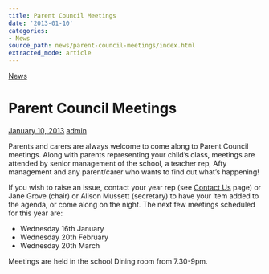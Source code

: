```yaml
---
title: Parent Council Meetings
date: '2013-01-10'
categories:
- News
source_path: news/parent-council-meetings/index.html
extracted_mode: article
---
```

[News](category/news/)

# Parent Council Meetings

[January 10, 2013](news/parent-council-meetings/) [admin](author/admin/)

Parents and carers are always welcome to come along to Parent Council meetings. Along with parents representing your child’s class, meetings are attended by senior management of the school, a teacher rep, Afty management and any parent/carer who wants to find out what’s happening!

If you wish to raise an issue, contact your year rep (see [Contact Us](http://www.hyndlandprimaryparentcouncil.org/contact-us/ "Contact Us") page) or Jane Grove (chair) or Alison Mussett (secretary) to have your item added to the agenda, or come along on the night. The next few meetings scheduled for this year are:

- Wednesday 16th January
- Wednesday 20th February
- Wednesday 20th March

Meetings are held in the school Dining room from 7.30-9pm.
